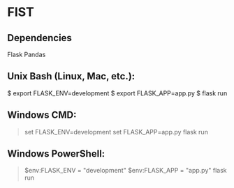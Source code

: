 # FIST

## Dependencies
Flask
Pandas

## Unix Bash (Linux, Mac, etc.):

$ export FLASK_ENV=development
$ export FLASK_APP=app.py
$ flask run

## Windows CMD:

> set FLASK_ENV=development
> set FLASK_APP=app.py
> flask run

## Windows PowerShell:

> $env:FLASK_ENV = "development"
> $env:FLASK_APP = "app.py"
> flask run


